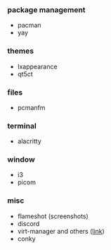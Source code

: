 ### package management
- pacman
- yay

### themes
- lxappearance
- qt5ct

### files
- pcmanfm

### terminal
- alacritty

### window
- i3
- picom

### misc
- flameshot (screenshots)
- discord
- virt-manager and others ([link](https://wiki.archlinux.org/title/Virt-Manager))
- conky
